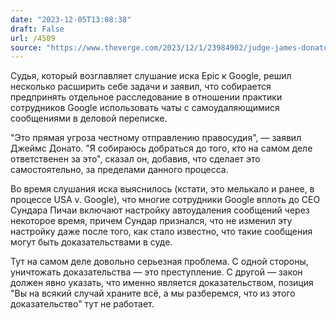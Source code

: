 ```yaml
---
date: "2023-12-05T13:08:38"
draft: False
url: /4509
source: "https://www.theverge.com/2023/12/1/23984902/judge-james-donato-investigate-google"
---
```


Судья, который возглавляет слушание иска Epic к Google, решил несколько расширить себе задачи и заявил, что собирается предпринять отдельное расследование в отношении практики сотрудников Google использовать чаты с самоудаляющимися сообщениями в деловой переписке. 

"Это прямая угроза честному отправлению правосудия", — заявил Джеймс Донато. "Я собираюсь добраться до того, кто на самом деле ответственен за это", сказал он, добавив, что сделает это самостоятельно, за пределами данного процесса.

Во время слушания иска выяснилось (кстати, это мелькало и ранее, в процессе USA v. Google), что многие сотрудники Google вплоть до CEO Сундара Пичаи включают настройку автоудаления сообщений через некоторое время, причем Сундар признался, что не изменил эту настройку даже после того, как стало известно, что такие сообщения могут быть доказательствами в суде. 

Тут на самом деле довольно серьезная проблема. С одной стороны, уничтожать доказательства — это преступление. С другой — закон должен явно указать, что именно является доказательством, позиция "Вы на всякий случай храните всё, а мы разберемся, что из этого доказательство" тут не работает.
